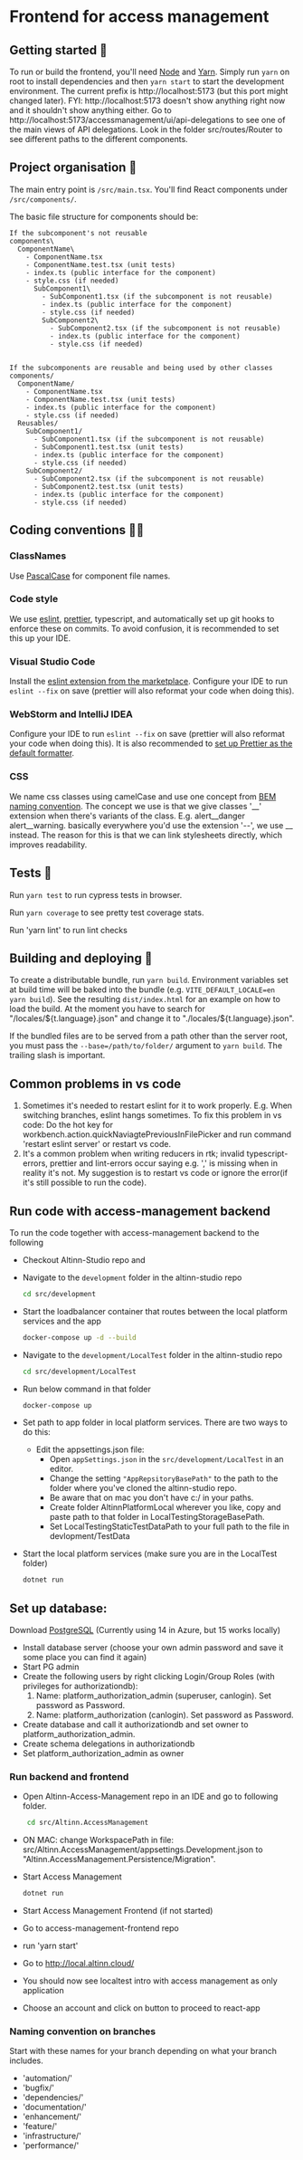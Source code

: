 # Frontend for access management

## Getting started 🚀

To run or build the frontend, you'll need [Node](https://nodejs.org/) and [Yarn](https://yarnpkg.com/getting-started/install). Simply run `yarn` on root to install dependencies and then `yarn start` to start the development environment. The current prefix is http://localhost:5173 (but this port might changed later). FYI: http://localhost:5173 doesn't show anything right now and it shouldn't show anything either. Go to http://localhost:5173/accessmanagement/ui/api-delegations to see one of the main views of API delegations. Look in the folder src/routes/Router to see different paths to the different components.

## Project organisation 🧩

The main entry point is `/src/main.tsx`. You'll find React components under `/src/components/`.

The basic file structure for components should be:

```
If the subcomponent's not reusable
components\
  ComponentName\
    - ComponentName.tsx
    - ComponentName.test.tsx (unit tests)
    - index.ts (public interface for the component)
    - style.css (if needed)
      SubComponent1\
        - SubComponent1.tsx (if the subcomponent is not reusable)
        - index.ts (public interface for the component)
        - style.css (if needed)
        SubComponent2\
          - SubComponent2.tsx (if the subcomponent is not reusable)
          - index.ts (public interface for the component)
          - style.css (if needed)


If the subcomponents are reusable and being used by other classes
components/
  ComponentName/
    - ComponentName.tsx
    - ComponentName.test.tsx (unit tests)
    - index.ts (public interface for the component)
    - style.css (if needed)
  Reusables/
    SubComponent1/
      - SubComponent1.tsx (if the subcomponent is not reusable)
      - SubComponent1.test.tsx (unit tests)
      - index.ts (public interface for the component)
      - style.css (if needed)
    SubComponent2/
      - SubComponent2.tsx (if the subcomponent is not reusable)
      - SubComponent2.test.tsx (unit tests)
      - index.ts (public interface for the component)
      - style.css (if needed)

```

## Coding conventions 👮‍♀️

### ClassNames

Use [PascalCase](https://techterms.com/definition/pascalcase) for component file names.

### Code style

We use [eslint](https://eslint.org/), [prettier](https://prettier.io/), typescript, and automatically set up git hooks to enforce
these on commits. To avoid confusion, it is recommended to set this up your IDE.

### Visual Studio Code

Install the [eslint extension from the marketplace](https://marketplace.visualstudio.com/items?itemName=dbaeumer.vscode-eslint). Configure your IDE to run `eslint --fix` on save (prettier will also reformat your code when doing this).

### WebStorm and IntelliJ IDEA

Configure your IDE to run `eslint --fix` on save (prettier will also reformat your code when doing this). It is also recommended to
[set up Prettier as the default formatter](https://www.jetbrains.com/help/webstorm/prettier.html#ws_prettier_default_formatter).

### CSS

We name css classes using camelCase and use one concept from [BEM naming convention](http://getbem.com/naming/). The concept we use is that we give classes '__' extension when there's variants of the class. E.g. alert__danger alert__warning. basically everywhere you'd use the extension '--', we use __ instead. The reason for this is that we can link stylesheets directly, which improves readability.


## Tests 🧨

Run `yarn test` to run cypress tests in browser.

Run `yarn coverage` to see pretty test coverage stats.

Run 'yarn lint' to run lint checks

## Building and deploying 🚚

To create a distributable bundle, run `yarn build`. Environment variables set at build time will be baked into the bundle (e.g. `VITE_DEFAULT_LOCALE=en yarn build`). See the resulting `dist/index.html` for an example on how to load the build. At the moment you have to search for "/locales/${t.language}.json" and change it to "./locales/${t.language}.json".

If the bundled files are to be served from a path other than the server root, you must pass the `--base=/path/to/folder/` argument to `yarn build`. The trailing slash is important.

## Common problems in vs code
1. Sometimes it's needed to restart eslint for it to work properly. E.g. When switching branches, eslint hangs sometimes. To fix this problem in vs code: Do the hot key for workbench.action.quickNaviagtePreviousInFilePicker and run command 'restart eslint server' or restart vs code.
2. It's a common problem when writing reducers in rtk; invalid typescript-errors, prettier and lint-errors occur saying e.g. ',' is missing when in reality it's not. My suggestion is to restart vs code or ignore the error(if it's still possible to run the code). 


## Run code with access-management backend

To run the code together with access-management backend to the following


- Checkout Altinn-Studio repo and 

- Navigate to the `development` folder in the altinn-studio repo

   ```bash
   cd src/development
   ```

- Start the loadbalancer container that routes between the local platform services and the app

   ```bash
   docker-compose up -d --build
   ```
   
   
- Navigate to the `development/LocalTest` folder in the altinn-studio repo

   ```bash
   cd src/development/LocalTest

- Run below command in that folder

   ```bash
   docker-compose up
   ```

- Set path to app folder in local platform services. There are two ways to do this:

   - Edit the appsettings.json file:
      - Open `appSettings.json` in the `src/development/LocalTest` in an editor.
      - Change the setting `"AppRepsitoryBasePath"` to the path to the folder where you've cloned the altinn-studio repo.
      - Be aware that on mac you don't have c:/ in your paths.
      - Create folder AltinnPlatformLocal wherever you like, copy and paste path to that folder in LocalTestingStorageBasePath.
      - Set LocalTestingStaticTestDataPath to your full path to the file in devlopment/TestData     
          

- Start the local platform services (make sure you are in the LocalTest folder)

   ```bash
   dotnet run
   ```

## Set up database: 
  Download [PostgreSQL](https://www.postgresql.org/download/) (Currently using 14 in Azure, but 15 works locally) 
- Install database server (choose your own admin password and save it some place you can find it again)
- Start PG admin
- Create the following users by right clicking Login/Group Roles (with privileges for authorizationdb):
  1. Name: platform_authorization_admin (superuser, canlogin). Set password as Password.
  2. Name: platform_authorization (canlogin). Set password as Password.
- Create database and call it authorizationdb and set owner to platform_authorization_admin.
- Create schema delegations in authorizationdb
- Set platform_authorization_admin as owner

### Run backend and frontend
- Open Altinn-Access-Management repo in an IDE and go to following folder.

  ```bash
   cd src/Altinn.AccessManagement
   ```
- ON MAC: change WorkspacePath in file: src/Altinn.AccessManagement/appsettings.Development.json to "Altinn.AccessManagement.Persistence/Migration".

- Start Access Management

   ```bash
   dotnet run
   ```

- Start Access Management Frontend (if not started)

- Go to access-management-frontend repo

- run 'yarn start'

- Go to http://local.altinn.cloud/

- You should now see localtest intro with access management as only application

- Choose an account and click on button to proceed to react-app

### Naming convention on branches
Start with these names for your branch depending on what your branch includes.

  - 'automation/'
  - 'bugfix/'
  - 'dependencies/'
  - 'documentation/'
  - 'enhancement/'
  - 'feature/'
  - 'infrastructure/'
  - 'performance/'
